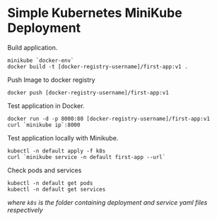 # Simple Kubernetes MiniKube Deployment
Build application.

```console
minikube `docker-env`
docker build -t [docker-registry-username]/first-app:v1 .
```

Push Image to docker registry
```console
docker push [docker-registry-username]/first-app:v1
```

Test application in Docker.

```console
docker run -d -p 8000:80 [docker-registry-username]/first-app:v1
curl `minikube ip`:8000
```

Test application locally with Minikube.

```console
kubectl -n default apply -f k8s
curl `minikube service -n default first-app --url`
```

Check pods and services
```console
kubectl -n default get pods
kubectl -n default get services
```


_where `k8s` is the folder containing deployment and service yaml files respectively_